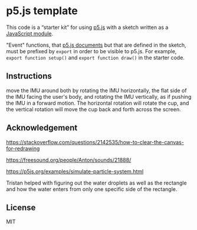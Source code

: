 # p5.js template

This code is a “starter kit” for using [p5.js](https://p5js.org) with a sketch
written as a [JavaScript
module](https://developer.mozilla.org/en-US/docs/Web/JavaScript/Guide/Modules).

"Event" functions, that [p5.js documents](https://p5js.org/reference/) but that
are defined in the sketch, must be prefixed by `export` in order to be visible
to p5.js. For example, `export function setup()` and `export function draw()` in
the starter code.

## Instructions

move the IMU around both by rotating the IMU horizontally, the flat side of the IMU facing the user's body, and rotating the IMU vertically, as if pushing the IMU in a forward motion. The horizontal rotation will rotate the cup, and the vertical rotation will move the cup back and forth across the screen. 

## Acknowledgement
https://stackoverflow.com/questions/2142535/how-to-clear-the-canvas-for-redrawing

https://freesound.org/people/Anton/sounds/21888/

https://p5js.org/examples/simulate-particle-system.html

Tristan helped with figuring out the water droplets as well as the rectangle and how the water enters from only one specific side of the rectangle.

## License

MIT
